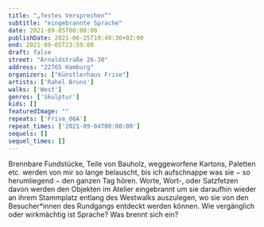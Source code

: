 ```yaml
---
title: "„festes Versprechen“"
subtitle: "eingebrannte Sprache"
date: 2021-09-05T00:00:00
publishDate: 2021-06-25T19:40:36+02:00
end: 2021-09-05T23:59:00
draft: false
street: "Arnoldstraße 26-30"
address: "22765 Hamburg"
organizers: ["Künstlerhaus Frise"]
artists: ['Rahel Bruns']
walks: ['West']
genres: ['Skulptur']
kids: []
featuredImage: ""
repeats: ['Frise_06A']
repeat_times: ['2021-09-04T00:00:00']
sequels: []
sequel_times: []
---
```


Brennbare Fundstücke, Teile von Bauholz, weggeworfene Kartons, Paletten etc.  werden von mir so lange belauscht, bis ich aufschnappe was sie − so herumliegend − den ganzen Tag hören. Worte, Wort-, oder Satzfetzen davon werden den Objekten im Atelier eingebrannt um sie daraufhin wieder an ihrem Stammplatz entlang des Westwalks auszulegen, wo sie von den Besucher\*innen des Rundgangs entdeckt werden können. Wie vergänglich oder wirkmächtig ist Sprache? Was brennt sich ein?